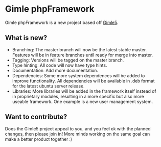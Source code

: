 Gimle phpFramework
==================

Gimle phpFramework is a new project based off [Gimle5](https://github.com/Gimle/Gimle5).

What is new?
------------

* Branching: The master branch will now be the latest stable master. Features will be in feature branches until ready for merge into master.
* Tagging: Versions will be tagged on the master branch.
* Type hinting: All code will now have type hints.
* Documentation: Add more documentation.
* Dependencies: Some more system dependences will be added to improve functionality. All dependencies will be available in .deb format for the latest ubuntu server release.
* Libraries: More libraries will be added in the framework itself instead of in proprietary modules, resulting in a more specific but also more useable framework. One example is a new user management system.

Want to contribute?
-------------------
Does the Gimle5 project appeal to you, and you feel ok with the planned changes, then please join in! More minds working on the same goal can make a better product together :)
